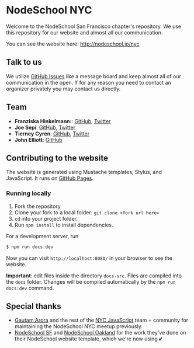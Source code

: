 # NodeSchool NYC

Welcome to the NodeSchool San Francisco chapter's repository. We use this repository for our website and almost all our communication.

You can see the website here: http://nodeschool.io/nyc

## Talk to us

We utilize [GitHub Issues](http://nodeschool.io/nyc/issues) like a message board and keep almost all of our communication in the open. If for any reason you need to contact an organizer privately you may contact us directly.

## Team

- **Franziska Hinkelmann:**: [GitHub](https://github.com/fhinkel), [Twitter](https://twitter.com/fhinkel)
- **Joe Sepi**: [GitHub](https://github.com/joesepi), [Twitter](https://twitter.com/joe_sepi/)
- **Tierney Cyren**: [GitHub](https://github.com/bnb), [Twitter](https://twitter.com/bitandbang/)
- **John Elliott**: [GitHub](https://github.com/johnelliott)

## Contributing to the website

The website is generated using Mustache templates, Stylus, and JavaScript. It runs on [GitHub Pages](https://pages.github.com/).

### Running locally

1. Fork the repository
2. Clone your fork to a local folder: `git clone <fork url here>`
3. `cd` into your project folder.
4. Run `npm install` to install dependencies.

For a development server, run

```bash
$ npm run docs:dev
```

Now you can visit `http://localhost:8080/` in your browser to see the website.

**Important**: edit files inside the directory `docs-src`. Files are compiled into the `docs` folder. Changes will be compiled automatically by the `npm run docs:dev` command.

## Special thanks

- [Gautam Arora](https://twitter.com/gautam) and the rest of the [NYC JavaScript](https://nyc.js.org/) team + community for maintaining the NodeSchool NYC meetup previously.
- [NodeSchool SF](https://nodeschool.io/sanfrancisco/) and [NodeSchool Oakland](https://nodeschool.io/oakland/) for the work they've done on their NodeSchool website template, which we're now using 💕